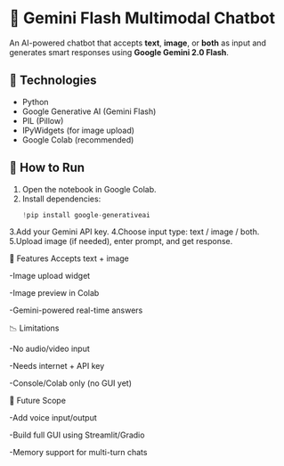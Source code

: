 # 🤖 Gemini Flash Multimodal Chatbot

An AI-powered chatbot that accepts **text**, **image**, or **both** as input and generates smart responses using **Google Gemini 2.0 Flash**.

## 🔧 Technologies
- Python
- Google Generative AI (Gemini Flash)
- PIL (Pillow)
- IPyWidgets (for image upload)
- Google Colab (recommended)

## 🚀 How to Run
1. Open the notebook in Google Colab.
2. Install dependencies:
   ```python
   !pip install google-generativeai
3.Add your Gemini API key.
4.Choose input type: text / image / both.
5.Upload image (if needed), enter prompt, and get response.

🧠 Features
Accepts text + image

-Image upload widget

-Image preview in Colab

-Gemini-powered real-time answers

📉 Limitations

-No audio/video input

-Needs internet + API key

-Console/Colab only (no GUI yet)

🌱 Future Scope

-Add voice input/output

-Build full GUI using Streamlit/Gradio

-Memory support for multi-turn chats

